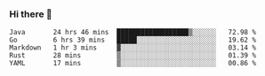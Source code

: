 ### Hi there 👋

<!--
**yeya24/yeya24** is a ✨ _special_ ✨ repository because its `README.md` (this file) appears on your GitHub profile.

Here are some ideas to get you started:

- 🔭 I’m currently working on ...
- 🌱 I’m currently learning ...
- 👯 I’m looking to collaborate on ...
- 🤔 I’m looking for help with ...
- 💬 Ask me about ...
- 📫 How to reach me: ...
- 😄 Pronouns: ...
- ⚡ Fun fact: ...
-->

<!--START_SECTION:waka-->
```text
Java       24 hrs 46 mins  ██████████████████▒░░░░░░   72.98 % 
Go         6 hrs 39 mins   █████░░░░░░░░░░░░░░░░░░░░   19.62 % 
Markdown   1 hr 3 mins     ▓░░░░░░░░░░░░░░░░░░░░░░░░   03.14 % 
Rust       28 mins         ▒░░░░░░░░░░░░░░░░░░░░░░░░   01.39 % 
YAML       17 mins         ▒░░░░░░░░░░░░░░░░░░░░░░░░   00.86 % 
```
<!--END_SECTION:waka-->
